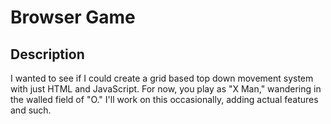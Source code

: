 # Browser Game

## Description
I wanted to see if I could create a grid based top down movement system with just HTML and JavaScript. For now, you play as "X Man," wandering in the walled field of "O." I'll work on this occasionally, adding actual features and such.